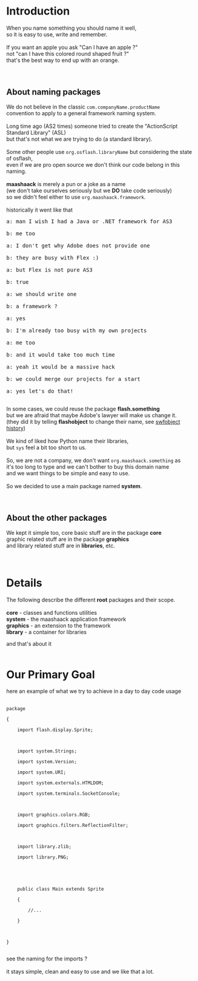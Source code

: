 # Introduction #

When you name something you should name it well,<br>
so it is easy to use, write and remember.<br>
<br>
If you want an apple you ask "Can I have an apple ?"<br>
not "can I have this colored round shaped fruit ?"<br>
that's the best way to end up with an orange.<br>
<br>
<br>
<h2>About naming packages</h2>

We do not believe in the classic <code>com.companyName.productName</code><br>
convention to apply to a general framework naming system.<br>
<br>
Long time ago (AS2 times) someone tried to create the "ActionScript Standard Library" (ASL)<br>
but that's not what we are trying to do (a standard library).<br>
<br>
Some other people use <code>org.osflash.libraryName</code> but considering the state of osflash,<br>
even if we are pro open source we don't think our code belong in this naming.<br>
<br>
<b>maashaack</b> is merely a pun or a joke as a name<br>
(we don't take ourselves seriously but we <b>DO</b> take code seriously)<br>
so we didn't feel either to use <code>org.maashaack.framework</code>.<br>
<br>
historically it went like that<br>
<pre>
a: man I wish I had a Java or .NET framework for AS3<br>
b: me too<br>
a: I don't get why Adobe does not provide one<br>
b: they are busy with Flex :)<br>
a: but Flex is not pure AS3<br>
b: true<br>
a: we should write one<br>
b: a framework ?<br>
a: yes<br>
b: I'm already too busy with my own projects<br>
a: me too<br>
b: and it would take too much time<br>
a: yeah it would be a massive hack<br>
b: we could merge our projects for a start<br>
a: yes let's do that!<br>
</pre>

In some cases, we could reuse the package <b>flash.something</b><br>
but we are afraid that maybe Adobe's lawyer will make us change it.<br>
(they did it by telling <b>flashobject</b> to change their name, see <a href='http://code.google.com/p/swfobject/wiki/history'>swfobject history</a>)<br>
<br>
We kind of liked how Python name their libraries,<br>
but <code>sys</code> feel a bit too short to us.<br>
<br>
So, we are not a company, we don't want <code>org.maashaack.something</code> as<br>
it's too long to type and we can't bother to buy this domain name<br>
and we want things to be simple and easy to use.<br>
<br>
So we decided to use a main package named <b>system</b>.<br>
<br>
<br>
<h2>About the other packages</h2>

We kept it simple too, core basic stuff are in the package <b>core</b><br>
graphic related stuff are in the package <b>graphics</b><br>
and library related stuff are in <b>libraries</b>, etc.<br>
<br>
<br>
<h1>Details</h1>

The following describe the different <b>root</b> packages and their scope.<br>
<br>
<b>core</b> - classes and functions utilities<br>
<b>system</b> - the maashaack application framework<br>
<b>graphics</b> - an extension to the framework<br>
<b>library</b> - a container for libraries<br>

and that's about it<br>
<br>
<h1>Our Primary Goal</h1>

here an example of what we try to achieve in a day to day code usage<br>
<br>
<pre><code>package<br>
{<br>
    import flash.display.Sprite;<br>
    <br>
    import system.Strings;<br>
    import system.Version;<br>
    import system.URI;<br>
    import system.externals.HTMLDOM;<br>
    import system.terminals.SocketConsole;<br>
    <br>
    import graphics.colors.RGB;<br>
    import graphics.filters.ReflectionFilter;<br>
    <br>
    import library.zlib;<br>
    import library.PNG;<br>
    <br>
    <br>
    public class Main extends Sprite<br>
    {<br>
        //...<br>
    }<br>
    <br>
}<br>
</code></pre>

see the naming for the imports ?<br>
<br>
it stays simple, clean and easy to use and we like that a lot.